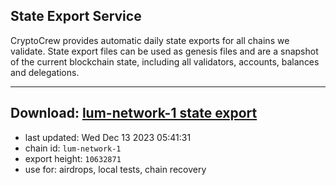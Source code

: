 ## State Export Service
CryptoCrew provides automatic daily state exports for all chains we validate. State export files can be used as genesis files and are a snapshot of the current blockchain state, including all validators, accounts, balances and delegations.

---
**Download: [lum-network-1 state export](https://dl.ccvalidators.com/SERVICE/lumnetwork/lum-network-1_export_10632871.json)**
---

- last updated: Wed Dec 13 2023 05:41:31
- chain id: `lum-network-1`
- export height: `10632871`
- use for: airdrops, local tests, chain recovery
